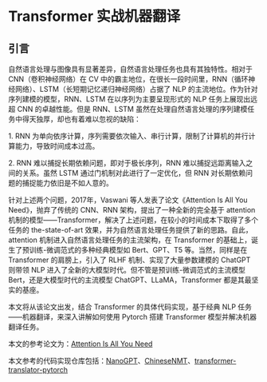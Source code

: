 # Transformer 实战机器翻译

## 引言

自然语言处理与图像具有显著差异，自然语言处理任务也具有其独特性。相对于 CNN（卷积神经网络）在 CV 中的霸主地位，在很长一段时间里，RNN（循环神经网络）、LSTM（长短期记忆递归神经网络）占据了 NLP 的主流地位。作为针对序列建模的模型，RNN、LSTM 在以序列为主要呈现形式的 NLP 任务上展现出远超 CNN 的卓越性能。​但是 RNN、LSTM 虽然在处理自然语言处理的序列建模任务中得天独厚，却也有着难以忽视的缺陷：

​1. RNN 为单向依序计算，序列需要依次输入、串行计算，限制了计算机的并行计算能力，导致时间成本过高。

​2. RNN 难以捕捉长期依赖问题，即对于极长序列，RNN 难以捕捉远距离输入之间的关系。虽然 LSTM 通过门机制对此进行了一定优化，但 RNN 对长期依赖问题的捕捉能力依旧是不如人意的。

​针对上述两个问题，2017年，Vaswani 等人发表了论文《Attention Is All You Need》，抛弃了传统的 CNN、RNN 架构，提出了一种全新的完全基于 attention 机制的模型——Transformer，解决了上述问题，在较小的时间成本下取得了多个任务的 the-state-of-art 效果，并为自然语言处理任务提供了新的思路。自此，attention 机制进入自然语言处理任务的主流架构，在 Transformer 的基础上，诞生了预训练-微调范式的多种经典模型如 Bert、GPT、T5 等。当然，同样是在 Transformer 的肩膀上，引入了 RLHF 机制、实现了大量参数建模的 ChatGPT 则带领 NLP 进入了全新的大模型时代。但不管是预训练-微调范式的主流模型 Bert，还是大模型时代的主流模型 ChatGPT、LLaMA，Transformer 都是其最坚实的基座。

本文将从该论文出发，结合 Transformer 的具体代码实现，基于经典 NLP 任务——机器翻译，来深入讲解如何使用 Pytorch 搭建 Transformer 模型并解决机器翻译任务。

本文的参考论文为：[Attention Is All You Need](https://arxiv.org/pdf/1706.03762.pdf)

本文参考的代码实现仓库包括：[NanoGPT](https://github.com/karpathy/nanoGPT)、[ChineseNMT](https://github.com/hemingkx/ChineseNMT)、[transformer-translator-pytorch](https://github.com/devjwsong/transformer-translator-pytorch)